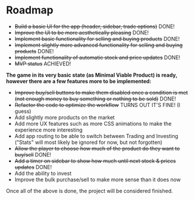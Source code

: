 # Roadmap

- ~~Build a basic UI for the app (header, sidebar, trade options)~~ DONE!
- ~~Improve the UI to be more aesthetically pleasing~~ DONE!
- ~~Implement basic functionality for selling and buying products~~ DONE!
- ~~Implement slightly more advanced functionality for selling and buying products~~ DONE!
- ~~Implement functionality of automatic stock and price updates~~ DONE!
- ~~MVP status~~ ACHIEVED!

**The game in its very basic state (as Minimal Viable Product) is ready, however there are a few features more to be implemented:**

- ~~Improve buy/sell buttons to make them disabled once a condition is met (not enough money to buy something or nothing to be sold)~~ DONE!
- ~~Refactor the code to optimize the workflow~~ TURNS OUT IT'S FINE! (I guess)
- Add slightly more products on the market
- Add more UX features such as more CSS animations to make the experience more interesting
- Add app routing to be able to switch between Trading and Investing ("Stats" will most likely be ignored for now, but not forgotten)
- ~~Allow the player to choose how much of the product do they want to buy/sell~~ DONE!
- ~~Add a timer on sidebar to show how much until next stock & prices updates~~ DONE!
- Add the ability to invest
- Improve the bulk purchase/sell to make more sense than it does now

Once all of the above is done, the project will be considered finished.
